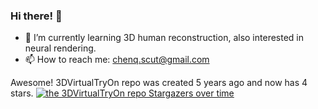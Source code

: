 ### Hi there! 👋

- 🌱 I’m currently learning 3D human reconstruction, also interested in neural rendering.
- 📫 How to reach me: chenq.scut@gmail.com

Awesome! 3DVirtualTryOn repo was created 5 years ago and now has 4 stars.
[![the 3DVirtualTryOn repo Stargazers over time](https://starchart.cc/Qingcsai/3DVirtualTryOn.svg)](https://starchart.cc/Qingcsai/3DVirtualTryOn)

[^_^]: <Here are some ideas to get you started>

<!--

- 🔭 I’m currently working on ...
- 🌱 I’m currently learning ...
- 👯 I’m looking to collaborate on ...
- 🤔 I’m looking for help with ...
- 💬 Ask me about ...
- 📫 How to reach me: ...
- 😄 Pronouns: ...
- ⚡ Fun fact: ...  
-->

